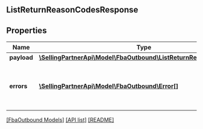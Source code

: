 ## ListReturnReasonCodesResponse

## Properties

Name | Type | Description | Notes
------------ | ------------- | ------------- | -------------
**payload** | [**\SellingPartnerApi\Model\FbaOutbound\ListReturnReasonCodesResult**](ListReturnReasonCodesResult.md) |  | [optional]
**errors** | [**\SellingPartnerApi\Model\FbaOutbound\Error[]**](Error.md) | A list of error responses returned when a request is unsuccessful. | [optional]

[[FbaOutbound Models]](../) [[API list]](../../Api) [[README]](../../../README.md)
